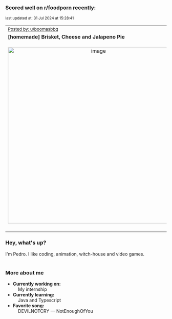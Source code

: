 ### Scored well on r/foodporn recently:

<p align="left"><sub>last updated at: 31 Jul 2024 at 15:28:41</sub></p>

|   |
| --- |
| <sub>[Posted by: u/boomasbbq][source]</sub> |
| **[homemade] Brisket, Cheese and Jalapeno Pie** | 
|<p align="center"> <img alt="image" src="https://i.redd.it/86ytujlwgkfd1.jpeg" width="550" /> </p>|
|   |

### Hey, what's up?

I'm Pedro. I like coding, animation, witch-house and video games.<br><br>

### More about me
- **Currently working on:**  
&nbsp;&nbsp;&nbsp;&nbsp;My internship
- **Currently learning:**  
&nbsp;&nbsp;&nbsp;&nbsp;Java and Typescript
- **Favorite song:**  
&nbsp;&nbsp;&nbsp;&nbsp;DEVILNOTCRY — NotEnoughOfYou<br><br>

  



  
  
  
[linkedin]: https://linkedin.com/in/pedro-h-r-gomes-8a487b14a/
[gmail]: mailto:pilique11@gmail.com
[source]: https://reddit.com/r/FoodPorn/comments/1efi41u/homemade_brisket_cheese_and_jalapeno_pie/
[redditAPI]: https://www.reddit.com/dev/api/
